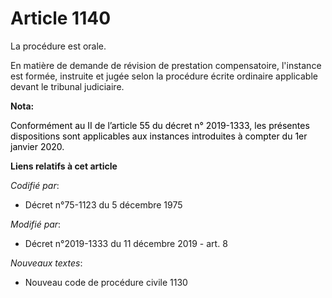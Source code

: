 # Article 1140

La procédure est orale.

En matière de demande de révision de prestation compensatoire, l'instance est formée, instruite et jugée selon la procédure
écrite ordinaire applicable devant le tribunal judiciaire.

**Nota:**

<font color="black">Conformément au II de l’article 55 du décret n° 2019-1333, les présentes dispositions sont applicables
aux instances introduites à compter du 1er janvier 2020.</font>

**Liens relatifs à cet article**

_Codifié par_:

  - Décret n°75-1123 du 5 décembre 1975

_Modifié par_:

  - Décret n°2019-1333 du 11 décembre 2019 - art. 8

_Nouveaux textes_:

  - Nouveau code de procédure civile 1130
